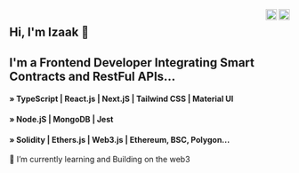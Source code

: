  <a href="https://twitter.com/izaakwalz" rel='noreferrer' target='_blank'>
  <img align="right" alt="Izaak | Twitter" width="20px" src="https://raw.githubusercontent.com/peterthehan/peterthehan/master/assets/twitter.svg" />
</a>
<a href="https://www.linkedin.com/in/izaakwalz/" rel='noreferrer' target='_blank'>
  <img align="right" alt="Izaak | LinkedIN" width="20px" src="https://raw.githubusercontent.com/peterthehan/peterthehan/master/assets/linkedin.svg" />
</a>

## Hi, I'm Izaak 👋

## I'm a Frontend Developer Integrating Smart Contracts and RestFul APIs...

#### » TypeScript | React.js | Next.jS | Tailwind CSS | Material UI

#### » Node.jS | MongoDB | Jest

#### » Solidity | Ethers.js | Web3.js | Ethereum, BSC, Polygon...

<p>🌱 I’m currently learning and Building on the web3 </p>

<!-- ![Profile views](https://gpvc.arturio.dev/izaakwalz) -->
